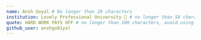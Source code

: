 ```yaml
---
name: Ansh Goyal # No longer than 28 characters
institution: Lovely Professional University 🚩 # no longer than 58 characters
quote: HARD WORK PAYS OFF # no longer than 100 characters, avoid using quotes(") to guarantee the format remains the same.
github_user: anshgo01yal
---
```

